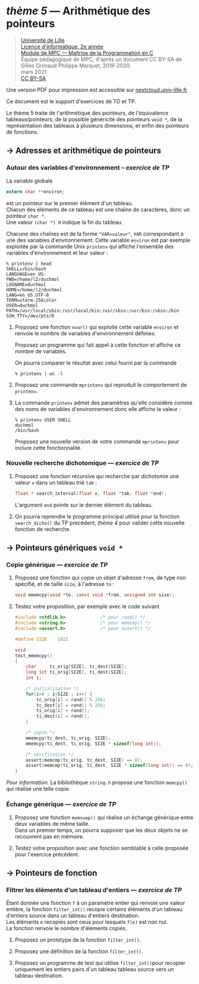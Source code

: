 _thème 5_ — Arithmétique des pointeurs
======================================

> [Université de Lille](https://www.univ-lille.fr/)  
> [Licence d'informatique, 2e année](https://portail.fil.univ-lille1.fr/ls4)  
> [Module de MPC — Maîtrise de la Programmation en C](https://portail.fil.univ-lille1.fr/ls4/mpc)  
> Équipe pédagogique de MPC, d'après un document CC BY-SA de Gilles
    Grimaud Philippe Marquet, 2018-2020.  
> mars 2021  
> [CC BY-SA](https://creativecommons.org/licenses/by-sa/4.0/)

Une version PDF pour impression est accessible sur [nextcloud.univ-lille.fr](https://nextcloud.univ-lille.fr/index.php/s/zrWxCeBefzewJWH)

Ce document est le support d'exercices de TD et TP.

Le thème 5 traite de l'arithmétique des pointeurs, de l'équivalence
tableaux/pointeurs, de la possible généricité des pointeurs `void *`,
de la représentation des tableaux à plusieurs dimensions, et enfin des
pointeurs de fonctions.

→ Adresses et arithmétique de pointeurs
---------------------------------------

### Autour des variables d'environnement – _exercice de TP_ ###

La variable globale

```c
extern char **environ;
```

est un pointeur sur le premier élément d'un tableau.  
Chacun des éléments de ce tableau est une chaîne de caractères, donc
un pointeur `char *`.  
Une valeur `(char *) 0` indique la fin du tableau.

Chacune des chaînes est de la forme `"VAR=valeur"`, `VAR` correspondant
à une des variables d'environnement. Cette variable `environ` est par
exemple exploitée par la commande Unix `printenv` qui affiche
l'ensemble des variables d'environnement et leur valeur :

```console
% printenv | head
SHELL=/bin/bash
LANGUAGE=en_US:
PWD=/home/l2/duchmol
LOGNAME=duchmol
HOME=/home/l2/duchmol
LANG=en_US.UTF-8
TERM=xterm-256color
USER=duchmol
PATH=/usr/local/sbin:/usr/local/bin:/usr/sbin:/usr/bin:/sbin:/bin
SSH_TTY=/dev/pts/0
```

1. Proposez une fonction `nvar()` qui exploite cette variable
   `environ` et renvoie le nombre de variables d'environnement
   définies.

    Proposez un programme qui fait appel à cette fonction et affiche
    ce nombre de variables. 

    On pourra comparer le résultat avec celui fourni par la commande 

    ```console
    % printenv | wc -l
    ```

2. Proposez une commande `mprintenv` qui reproduit le comportement de
   `printenv`.

3. La commande `printenv` admet des paramètres qu'elle considère comme
   des noms de variables d'environnement donc elle affiche la valeur :
   
    ```console
    % printenv USER SHELL
    duchmol
    /bin/bash
    ```

    Proposez une nouvelle version de votre commande `mprintenv` pour
    inclure cette fonctionnalité.

### Nouvelle recherche dichotomique — _exercice de TP_ ###

1. Proposez une fonction récursive qui recherche par dichotomie une
   valeur `v` dans un tableau trié `tab` : 

    ```c
    float * search_interval(float v, float *tab, float *end);
    ```

    L'argument `end` pointe sur le dernier élément du tableau.

2. On pourra reprendre le programme principal utilisé pour la fonction
   `search_dicho()` du TP précédent, _thème 4_ pour valider cette
   nouvelle fonction de recherche.

→ Pointeurs génériques `void *`
-------------------------------

### Copie générique — _exercice de TP_ ###

1. Proposez une fonction qui copie un objet d'adresse `from`, de type
   non spécifié, et de taille `size`, à l'adresse `to` :

   ```c
   void mmemcpy(void *to, const void *from, unsigned int size);
   ```
   
2. Testez votre proposition, par exemple avec le code suivant

   ```c
   #include <stdlib.h>             /* pour rand() */
   #include <string.h>             /* pour memcmp() */
   #include <assert.h>             /* pour assert() */
   
   #define SIZE    1021
   
   void
   test_mmemcpy()
   {
       char     tc_orig[SIZE], tc_dest[SIZE];
       long int ti_orig[SIZE], ti_dest[SIZE];
       int i;
   
       /* initialisation */
       for(i=0 ; i<SIZE ; i++) {
           tc_orig[i] = rand() % 256;
           tc_dest[i] = rand() % 256;
           ti_orig[i] = rand(); 
           ti_dest[i] = rand();
       }
   
       /* copie */
       mmemcpy(tc_dest, tc_orig, SIZE);
       mmemcpy(ti_dest, ti_orig, SIZE * sizeof(long int));
   
       /* vérification */
       assert(memcmp(tc_orig, tc_dest, SIZE) == 0); 
       assert(memcmp(ti_orig, ti_dest, SIZE * sizeof(long int)) == 0);
   }
   ```

_Pour information._ La bibliothèque `string.h` propose une fonction
`memcpy()` qui réalise une telle copie.

### Échange générique — _exercice de TP_ ###

1. Proposez une fonction `memswap()` qui réalise un échange générique
   entre deux variables de même taille.  
   Dans un premier temps, on pourra supposer que les deux objets ne se
   recouvrent pas en mémoire. 

2. Testez votre proposition avec une fonction semblable à celle
   proposée pour l'exercice précédent.

→ Pointeurs de fonction
-----------------------

### Filtrer les éléments d'un tableau d'entiers — _exercice de TP_ ###

Étant donnée une fonction `f` à un paramètre entier qui renvoie une
valeur entière, la fonction `filter_int()` recopie certains éléments
d'un tableau d'entiers source dans un tableau d'entiers destination.  
Les éléments `e` recopiés sont ceux pour lesquels `f(e)` est non nul.  
La fonction renvoie le nombre d'éléments copiés.

1. Proposez un prototype de la fonction `filter_int()`.

2. Proposez une définition de la fonction `filter_int()`.

3. Proposez un programme de test qui utilise `filter_int()`pour
   recopier uniquement les entiers pairs d'un tableau tableau source
   vers un tableau destination. 

